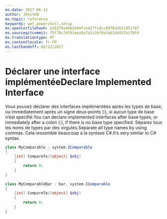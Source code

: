 ```yaml
---
ms.date: 2017-06-12
author: JKeithB
ms.topic: reference
keywords: wmf,powershell,setup
ms.openlocfilehash: e503f9a4462e94fce42ffcdcc0976d261c051f87
ms.sourcegitcommit: 75f70c7df01eea5e7a2c16f9a3ab1dd437a1f8fd
ms.translationtype: HT
ms.contentlocale: fr-FR
ms.lasthandoff: 06/12/2017
---
```

# <a name="declare-implemented-interface"></a><span data-ttu-id="2bfa4-102">Déclarer une interface implémentée</span><span class="sxs-lookup"><span data-stu-id="2bfa4-102">Declare Implemented Interface</span></span>

<span data-ttu-id="2bfa4-103">Vous pouvez déclarer des interfaces implémentées après les types de base, ou immédiatement après un signe deux-points (:), si aucun type de base n’est spécifié.</span><span class="sxs-lookup"><span data-stu-id="2bfa4-103">You can declare implemented interfaces after base types, or immediately after a colon (:), if there is no base type specified.</span></span> <span data-ttu-id="2bfa4-104">Séparez tous les noms de types par des virgules.</span><span class="sxs-lookup"><span data-stu-id="2bfa4-104">Separate all type names by using commas.</span></span> <span data-ttu-id="2bfa4-105">Cela ressemble beaucoup à la syntaxe C#.</span><span class="sxs-lookup"><span data-stu-id="2bfa4-105">It’s very similar to C# syntax.</span></span>

```PowerShell
class MyComparable : system.IComparable
{
    [int] CompareTo([object] $obj)
    {
        return 0;
    }
}

class MyComparableBar : bar, system.IComparable
{
    [int] CompareTo([object] $obj)
    {
        return 0;
    }
}
```

